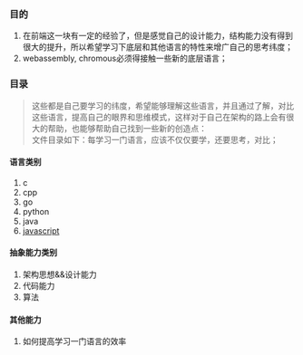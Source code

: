 ### 目的
1. 在前端这一块有一定的经验了，但是感觉自己的设计能力，结构能力没有得到很大的提升，所以希望学习下底层和其他语言的特性来增广自己的思考纬度；
2. webassembly, chromous必须得接触一些新的底层语言；

### 目录
> 这些都是自己要学习的纬度，希望能够理解这些语言，并且通过了解，对比这些语言，提高自己的眼界和思维模式，这样对于自己在架构的路上会有很大的帮助，也能够帮助自己找到一些新的创造点：   
> 文件目录如下：每学习一门语言，应该不仅仅要学，还要思考，对比；   

#### 语言类别
1. c
2. cpp
3. go
4. python
5. java
6. [javascript](https://github.com/guimeisang/DeepLearning/tree/master/Javascript)

#### 抽象能力类别

1. 架构思想&&设计能力
2. 代码能力
3. 算法


#### 其他能力
1. 如何提高学习一门语言的效率